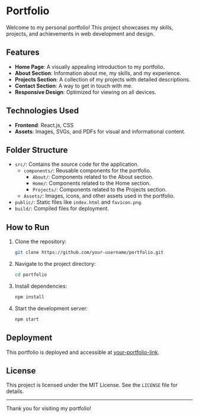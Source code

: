 # Portfolio

Welcome to my personal portfolio! This project showcases my skills, projects, and achievements in web development and design.

## Features

- **Home Page**: A visually appealing introduction to my portfolio.
- **About Section**: Information about me, my skills, and my experience.
- **Projects Section**: A collection of my projects with detailed descriptions.
- **Contact Section**: A way to get in touch with me.
- **Responsive Design**: Optimized for viewing on all devices.

## Technologies Used

- **Frontend**: React.js, CSS
- **Assets**: Images, SVGs, and PDFs for visual and informational content.

## Folder Structure

- `src/`: Contains the source code for the application.
  - `components/`: Reusable components for the portfolio.
    - `About/`: Components related to the About section.
    - `Home/`: Components related to the Home section.
    - `Projects/`: Components related to the Projects section.
  - `Assets/`: Images, icons, and other assets used in the portfolio.
- `public/`: Static files like `index.html` and `favicon.png`.
- `build/`: Compiled files for deployment.

## How to Run

1. Clone the repository:
   ```bash
   git clone https://github.com/your-username/portfolio.git
   ```
2. Navigate to the project directory:
   ```bash
   cd portfolio
   ```
3. Install dependencies:
   ```bash
   npm install
   ```
4. Start the development server:
   ```bash
   npm start
   ```

## Deployment

This portfolio is deployed and accessible at [your-portfolio-link](https://your-portfolio-link.com).

## License

This project is licensed under the MIT License. See the `LICENSE` file for details.

---

Thank you for visiting my portfolio!
